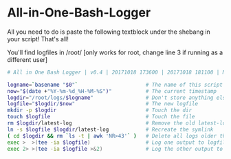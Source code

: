 # All-in-One-Bash-Logger

All you need to do is paste the following textblock under the shebang in your script! That's all!

You'll find logfiles in /root/ [only works for root, change line 3 if running as a different user]

```bash
# All in One Bash Logger | v0.4 | 20171018 173600 | 20171018 181100 | Nk

logname=`basename "$0"`                      # The name of this script
now="$(date +"%Y-%m-%d_%H-%M-%S")"           # The current timestamp
logdir="/root/logs/$logname"                 # Don't store anything else than logs in here!
logfile="$logdir/$now"                       # The new logfile
mkdir -p $logdir                             # Touch the dir
touch $logfile                               # Touch the file
rm $logdir/latest-log                        # Remove the old latest-log symlink
ln -s $logfile $logdir/latest-log            # Recreate the symlink
( cd $logdir && rm `ls -t | awk 'NR>43'` )   # Delete all logs older than the newest 42
exec >  >(tee -ia $logfile)                  # Log one output to logfile
exec 2> >(tee -ia $logfile >&2)              # Log the other output to logfile
```
